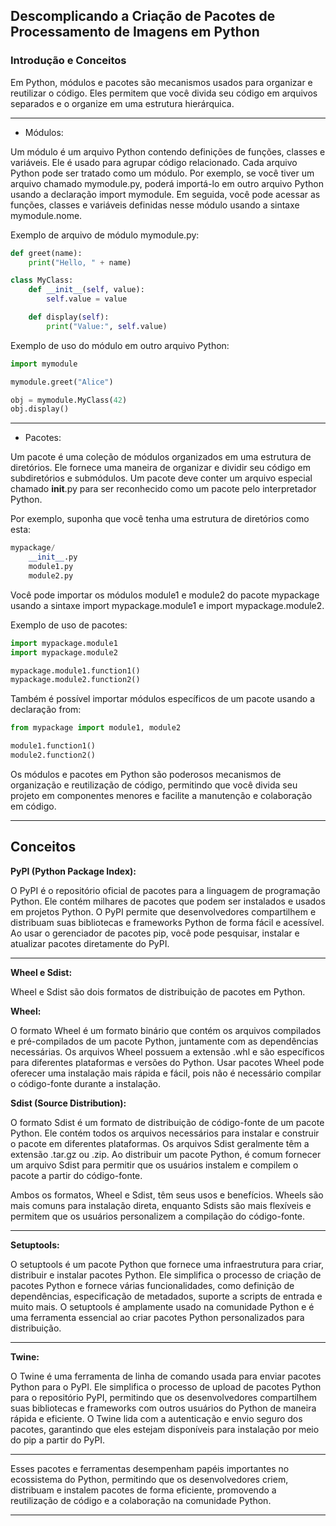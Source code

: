 ## Descomplicando a Criação de Pacotes de Processamento de Imagens em Python

### Introdução e Conceitos

Em Python, módulos e pacotes são mecanismos usados para organizar e reutilizar o código. Eles permitem que você divida seu código em arquivos separados e o organize em uma estrutura hierárquica.

---

* Módulos:

Um módulo é um arquivo Python contendo definições de funções, classes e variáveis. Ele é usado para agrupar código relacionado. Cada arquivo Python pode ser tratado como um módulo. Por exemplo, se você tiver um arquivo chamado mymodule.py, poderá importá-lo em outro arquivo Python usando a declaração import mymodule. Em seguida, você pode acessar as funções, classes e variáveis definidas nesse módulo usando a sintaxe mymodule.nome.

Exemplo de arquivo de módulo mymodule.py:

~~~py
def greet(name):
    print("Hello, " + name)

class MyClass:
    def __init__(self, value):
        self.value = value

    def display(self):
        print("Value:", self.value)
~~~

Exemplo de uso do módulo em outro arquivo Python:

~~~py
import mymodule

mymodule.greet("Alice")

obj = mymodule.MyClass(42)
obj.display()
~~~

---

* Pacotes:

Um pacote é uma coleção de módulos organizados em uma estrutura de diretórios. Ele fornece uma maneira de organizar e dividir seu código em subdiretórios e submódulos. Um pacote deve conter um arquivo especial chamado __init__.py para ser reconhecido como um pacote pelo interpretador Python.

Por exemplo, suponha que você tenha uma estrutura de diretórios como esta:

~~~py
mypackage/
    __init__.py
    module1.py
    module2.py
~~~

Você pode importar os módulos module1 e module2 do pacote mypackage usando a sintaxe import mypackage.module1 e import mypackage.module2.

Exemplo de uso de pacotes:

~~~py
import mypackage.module1
import mypackage.module2

mypackage.module1.function1()
mypackage.module2.function2()
~~~

Também é possível importar módulos específicos de um pacote usando a declaração from:

~~~py
from mypackage import module1, module2

module1.function1()
module2.function2()
~~~

Os módulos e pacotes em Python são poderosos mecanismos de organização e reutilização de código, permitindo que você divida seu projeto em componentes menores e facilite a manutenção e colaboração em código.

---

## Conceitos

**PyPI (Python Package Index):**

O PyPI é o repositório oficial de pacotes para a linguagem de programação Python. Ele contém milhares de pacotes que podem ser instalados e usados em projetos Python. O PyPI permite que desenvolvedores compartilhem e distribuam suas bibliotecas e frameworks Python de forma fácil e acessível. Ao usar o gerenciador de pacotes pip, você pode pesquisar, instalar e atualizar pacotes diretamente do PyPI.

---

**Wheel e Sdist:**

Wheel e Sdist são dois formatos de distribuição de pacotes em Python.

**Wheel:** 

O formato Wheel é um formato binário que contém os arquivos compilados e pré-compilados de um pacote Python, juntamente com as dependências necessárias. Os arquivos Wheel possuem a extensão .whl e são específicos para diferentes plataformas e versões do Python. Usar pacotes Wheel pode oferecer uma instalação mais rápida e fácil, pois não é necessário compilar o código-fonte durante a instalação.

**Sdist (Source Distribution):**

O formato Sdist é um formato de distribuição de código-fonte de um pacote Python. Ele contém todos os arquivos necessários para instalar e construir o pacote em diferentes plataformas. Os arquivos Sdist geralmente têm a extensão .tar.gz ou .zip. Ao distribuir um pacote Python, é comum fornecer um arquivo Sdist para permitir que os usuários instalem e compilem o pacote a partir do código-fonte.

Ambos os formatos, Wheel e Sdist, têm seus usos e benefícios. Wheels são mais comuns para instalação direta, enquanto Sdists são mais flexíveis e permitem que os usuários personalizem a compilação do código-fonte.

---

**Setuptools:**

O setuptools é um pacote Python que fornece uma infraestrutura para criar, distribuir e instalar pacotes Python. Ele simplifica o processo de criação de pacotes Python e fornece várias funcionalidades, como definição de dependências, especificação de metadados, suporte a scripts de entrada e muito mais. O setuptools é amplamente usado na comunidade Python e é uma ferramenta essencial ao criar pacotes Python personalizados para distribuição.

---

**Twine:**

O Twine é uma ferramenta de linha de comando usada para enviar pacotes Python para o PyPI. Ele simplifica o processo de upload de pacotes Python para o repositório PyPI, permitindo que os desenvolvedores compartilhem suas bibliotecas e frameworks com outros usuários do Python de maneira rápida e eficiente. O Twine lida com a autenticação e envio seguro dos pacotes, garantindo que eles estejam disponíveis para instalação por meio do pip a partir do PyPI.

---

Esses pacotes e ferramentas desempenham papéis importantes no ecossistema do Python, permitindo que os desenvolvedores criem, distribuam e instalem pacotes de forma eficiente, promovendo a reutilização de código e a colaboração na comunidade Python.

---